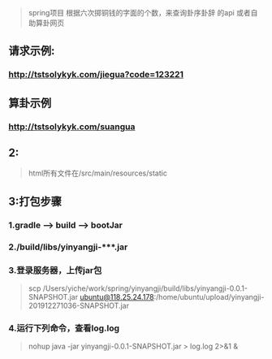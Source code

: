 > spring项目
> 根据六次掷铜钱的字面的个数，来查询卦序卦辞 的api 或者自助算卦网页
## 请求示例:
### http://tstsolykyk.com/jiegua?code=123221
## 算卦示例
### http://tstsolykyk.com/suangua

## 2:
> html所有文件在/src/main/resources/static

## 3:打包步骤

### 1.gradle --> build --> bootJar

### 2./build/libs/yinyangji-***.jar 

### 3.登录服务器，上传jar包
 > scp /Users/yiche/work/spring/yinyangji/build/libs/yinyangji-0.0.1-SNAPSHOT.jar     ubuntu@118.25.24.178:/home/ubuntu/upload/yinyangji-201912271036-SNAPSHOT.jar

### 4.运行下列命令，查看log.log
 > nohup java -jar yinyangji-0.0.1-SNAPSHOT.jar  > log.log 2>&1 &
